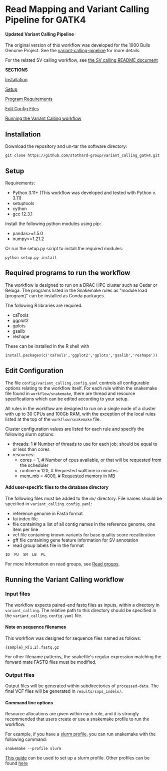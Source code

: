 # Read Mapping and Variant Calling Pipeline for GATK4

#### Updated Variant Calling Pipeline

The original version of this workflow was developed for the 1000 Bulls Genome Project. 
See the [variant-calling-pipeline](https://github.com/stothard-group/variant-calling-pipeline) 
for more details.

For the related SV calling workflow, see [the SV calling README document](SV_calling_README.md)

**SECTIONS**

[Installation](#installation)

[Setup](#setup)

[Program Requirements](#required-programs-to-run-the-workflow)

[Edit Config Files](#edit-configuration)

[Running the Variant Calling workflow](#running-the-variant-calling-workflow)


## Installation

Download the repository and un-tar the software directory:

```
git clone https://github.com/stothard-group/variant_calling_gatk4.git

```

## Setup

Requirements:
- Python 3.11+ (This workflow was developed and tested with Python v. 3.11)
- setuptools
- cython
- gcc 12.3.1

Install the following python modules using pip:
- pandas>=1.5.0
- numpy>=1.21.2

Or run the setup.py script to install the required modules:

`python setup.py install`


## Required programs to run the workflow

The workflow is designed to run on a DRAC HPC cluster such as Cedar or Beluga. 
The programs listed in the Snakemake rules as "module load [program]" can be 
installed as Conda packages. 

The following R libraries are required:

- caTools
- ggplot2
- gplots
- gsalib
- reshape

These can be installed in the R shell with 

`install.packages(c('caTools','ggplot2','gplots','gsalib','reshape'))`


## Edit Configuration

The file `config/variant_calling.config.yaml` controls all configurable options 
relating to the workflow itself. For each rule within the snakemake file found in 
`workflow/snakemake`, there are thread and resource specifications which can be 
edited according to your setup. 

All rules in the workflow are designed to run on a single node of a cluster 
with up to 30 CPUs 
and 100Gb RAM, with the exception of the local rules listed at the top of the 
`workflow/snakemake` file. 

Cluster configuration values are listed for each rule and specify the 
following slurm options:
- threads: 1 # Number of threads to use for each job; should be equal to or less than cores
- resources:
	- cores = 1,  # Number of cpus available, or that will be requested from the scheduler
	- runtime = 120,  # Requested walltime in minutes
	- mem_mb = 4000,  # Requested memory in MB

#### Add user-specific files to the database directory

The following files must be added to the `db/` directory.
File names should be specified in `variant_calling.config.yaml`:

- reference genome in Fasta format
- fai index file
- file containing a list of all contig names in the reference 
genome, one item per line
- vcf file containing known variants for base quality score recalibration
- gff file containing gene feature information for SV annotation
- read group labels file in the format 

```
ID	PU	SM	LB	PL
```
For more information on read groups, see [Read groups](https://gatk.broadinstitute.org/hc/en-us/articles/360035890671-Read-groups).

## Running the Variant Calling workflow

### Input files

The workflow expects paired-end fastq files as inputs, within a directory 
in `variant_calling`. The relative path to this directory should be specified 
in the `variant_calling.config.yaml` file.


#### Note on sequence filenames

This workflow was designed for sequence files named as follows:

`{sample}_R[1,2].fastq.gz`

For other filename patterns, the snakefile's regular expression matching the 
forward mate FASTQ files must be modified.

### Output files

Output files will be generated within subdirectories of `processed-data`. The final 
VCF files will be generated in `results/snps_indels/`.

#### Command line options

Resource allocations are given within each rule, and it is strongly 
recommended that users create or use a snakemake profile to run the workflow.

For example, if you have a [slurm profile](https://github.com/Snakemake-Profiles/slurm), 
you can run snakemake with the following command:
```
snakemake --profile slurm
```

[This guide](https://github.com/stothard-group/variant-calling-pipeline/blob/master/slurm_setup.md) 
can be used to set up a slurm profile. Other profiles can be found [here](https://github.com/snakemake-profiles/doc)
